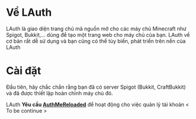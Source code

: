 # Về LAuth
LAuth là giao diện trang chủ mã nguồn mở cho các máy chủ Minecraft  như Spigot, Bukkit,... dùng để tạo một trang web cho máy chủ của bạn. LAuth về cơ bản rất dễ sử dụng và bạn cũng có thể tùy biến, phát triển trên nền của LAuth
# Cài đặt
Đầu tiên, hãy chắc chắn rằng bạn đã có server Spigot (Bukkit, CraftBukkit) và đã được thiết lập hoàn chỉnh máy chủ đó.

LAuth <b>Yêu cầu <a href='https://www.spigotmc.org/resources/authmereloaded.6269/'>AuthMeReloaded</a></b> để hoạt động cho việc quản lý tài khoản
< To be continue >
